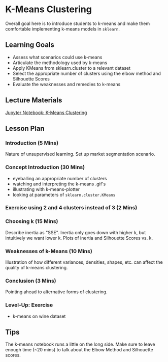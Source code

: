 # K-Means Clustering

Overall goal here is to introduce students to k-means and make them comfortable implementing k-means models in `sklearn`.

## Learning Goals

- Assess what scenarios could use k-means
- Articulate the methodology used by k-means
- Apply KMeans from sklearn.cluster to a relevant dataset
- Select the appropriate number of clusters using the elbow method and Silhouette Scores
- Evaluate the weaknesses and remedies to k-means

## Lecture Materials

[Jupyter Notebook: K-Means Clustering](kmeans_clustering.ipynb)

## Lesson Plan 

### Introduction (5 Mins)

Nature of unsupervised learning. Set up market segmentation scenario.

### Concept Introduction (30 Mins)

- eyeballing an appropriate number of clusters
- watching and interpreting the k-means .gif's
- illustrating with k-means-plotter
- looking at parameters of `sklearn.cluster.KMeans`

### Exercise using 2 and 4 clusters instead of 3 (2 Mins)

### Choosing k (15 Mins)

Describe inertia as "SSE". Inertia only goes down with higher k, but intuitively we want lower k. Plots of inertia and Silhouette Scores vs. k.

### Weaknesses of k-Means (10 Mins)

Illustration of how different variances, densities, shapes, etc. can affect the quality of k-means clustering.

### Conclusion (3 Mins)

Pointing ahead to alternative forms of clustering.

### Level-Up: Exercise

- k-means on wine dataset

## Tips

The k-means notebook runs a little on the long side. Make sure to leave enough time (~20 mins) to talk about the Elbow Method and Silhouette scores.